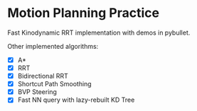 # Motion Planning Practice

Fast Kinodynamic RRT implementation with demos in pybullet.


Other implemented algorithms:
- [x] A*
- [x] RRT
- [x] Bidirectional RRT
- [x] Shortcut Path Smoothing
- [x] BVP Steering
- [x] Fast NN query with lazy-rebuilt KD Tree
